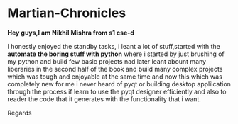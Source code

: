 # Martian-Chronicles

**Hey guys,I am Nikhil Mishra from s1 cse-d** 

I honestly enjoyed the standby tasks, i leant a lot of stuff,started with the **automate the boring stuff with python** where i started by just brushing of my python and build few basic projects nad later leant abount many liberaries in the second half of the book and build many complex projects which was tough and enjoyable at the same time and now this which was completely new for me i never heard of pyqt or building desktop applilcation through the process if learn to use the pyqt designer efficiently and also to reader the code that it generates with the functionality that i want.

Regards
